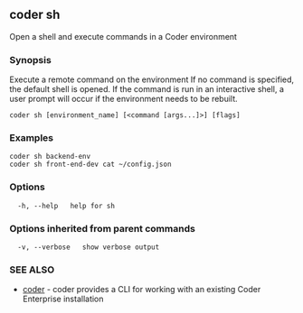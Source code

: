 ## coder sh

Open a shell and execute commands in a Coder environment

### Synopsis

Execute a remote command on the environment
If no command is specified, the default shell is opened.
If the command is run in an interactive shell, a user prompt will occur if the environment needs to be rebuilt.

```
coder sh [environment_name] [<command [args...]>] [flags]
```

### Examples

```
coder sh backend-env
coder sh front-end-dev cat ~/config.json
```

### Options

```
  -h, --help   help for sh
```

### Options inherited from parent commands

```
  -v, --verbose   show verbose output
```

### SEE ALSO

* [coder](coder.md)	 - coder provides a CLI for working with an existing Coder Enterprise installation

